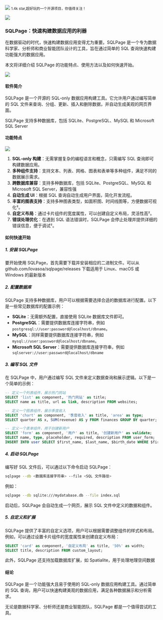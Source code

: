 <img src="/assets/image/240910-SQLpage-1.png">
<small>1.4k star,超好玩的一个开源项目，你值得关注！</small>

![](/assets/image/240910-SQLpage.png)
### SQLPage：快速构建数据应用的利器

在数据驱动的时代，快速构建数据应用变得尤为重要。SQLPage 是一个专为数据科学家、分析师和商业智能团队设计的工具，旨在通过简单的 SQL 查询快速构建功能强大的数据应用。

本文将详细介绍 SQLPage 的功能特点、使用方法以及如何快速开始。

![](/assets/image/240910-SQLpage-1.png)

#### 软件简介

SQLPage 是一个开源的 SQL-only 数据应用构建工具。它允许用户通过编写简单的 SQL 文件来查询、分组、更新、插入和删除数据，并自动生成美观的网页界面。

SQLPage 支持多种数据库，包括 SQLite、PostgreSQL、MySQL 和 Microsoft SQL Server

#### 功能特点

![](/assets/image/240910-SQLpage-2.png)

1. **SQL-only 构建**：无需掌握复杂的编程语言和概念，只需编写 SQL 查询即可构建数据应用。
2. **多种组件支持**：支持文本、列表、网格、图表和表单等多种组件，满足不同的数据展示需求。
3. **跨数据库兼容**：支持多种数据库，包括 SQLite、PostgreSQL、MySQL 和 Microsoft SQL Server，兼容性强
4. **自动生成 UI**：根据 SQL 查询自动生成用户界面，简化开发流程。
5. **丰富的图表支持**：支持多种图表类型，如面积图、时间线图等，方便数据可视化²。
6. **自定义布局**：通过卡片组件的宽度属性，可以创建自定义布局，灵活性高²。
7. **错误处理优化**：在遇到 SQL 语法错误时，SQLPage 会停止处理并提供详细的错误信息，便于调试²。

#### 如何快速开始

##### 1. 安装 SQLPage

要开始使用 SQLPage，首先需要下载并安装相应的二进制文件。可以从 github.com/lovasoa/sqlpage/releases 下载适用于 Linux、macOS 或 Windows 的最新版本

##### 2. 配置数据库

SQLPage 支持多种数据库，用户可以根据需要选择合适的数据库进行配置。以下是一些常见数据库的配置示例：

- **SQLite**：无需额外配置，直接使用 SQLite 数据库文件即可。
- **PostgreSQL**：需要提供数据库连接字符串，例如 `postgresql://user:password@localhost/dbname`。
- **MySQL**：同样需要提供数据库连接字符串，例如 `mysql://user:password@localhost/dbname`。
- **Microsoft SQL Server**：需要提供数据库连接字符串，例如 `sqlserver://user:password@localhost/dbname`

##### 3. 编写 SQL 文件

在 SQLPage 中，用户通过编写 SQL 文件来定义数据查询和展示逻辑。以下是一个简单的示例：

```sql
-- 定义一个列表组件，展示热门网站
SELECT 'list' as component, '热门网站' as title;
SELECT name as title, url as link, description FROM websites;

-- 定义一个图表组件，展示季度收入
SELECT 'chart' as component, '季度收入' as title, 'area' as type;
SELECT quarter AS x, SUM(revenue) AS y FROM finances GROUP BY quarter;

-- 定义一个表单组件，用于创建新用户
SELECT 'form' as component, '用户' as title, '创建新用户' as validate;
SELECT name, type, placeholder, required, description FROM user_form;
INSERT INTO user SELECT $first_name, $last_name, $birth_date WHERE $first_name IS NOT NULL;
```

##### 4. 启动 SQLPage

编写好 SQL 文件后，可以通过以下命令启动 SQLPage：

```bash
sqlpage --db <数据库连接字符串> --file <SQL 文件路径>
```

例如：

```bash
sqlpage --db sqlite:///mydatabase.db --file index.sql
```

启动后，SQLPage 会自动生成一个网页，展示 SQL 文件中定义的数据和组件。

##### 5. 自定义和扩展

SQLPage 提供了丰富的自定义选项，用户可以根据需要调整组件的样式和布局。例如，可以通过设置卡片组件的宽度属性来创建自定义布局：

```sql
SELECT 'card' as component, '自定义布局' as title, '50%' as width;
SELECT title, description FROM custom_layout;
```

此外，SQLPage 还支持加载数据库扩展，如 Spatialite，用于处理地理空间数据

#### 结论

SQLPage 是一个功能强大且易于使用的 SQL-only 数据应用构建工具。通过简单的 SQL 查询，用户可以快速构建美观的数据应用，满足各种数据展示和分析需求。

无论是数据科学家、分析师还是商业智能团队，SQLPage 都是一个值得尝试的工具。
